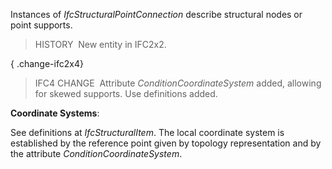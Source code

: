 ﻿Instances of _IfcStructuralPointConnection_ describe structural nodes or point supports.

> HISTORY&nbsp; New entity in IFC2x2.

{ .change-ifc2x4}
> IFC4 CHANGE&nbsp; Attribute _ConditionCoordinateSystem_ added, allowing for skewed supports. Use definitions added.

****Coordinate Systems****:

See definitions at _IfcStructuralItem_. The local coordinate system is established by the reference point given by topology representation and by the attribute _ConditionCoordinateSystem_.
